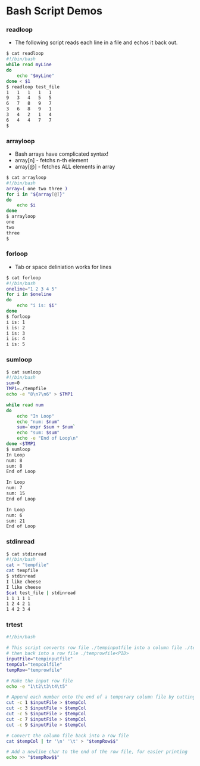 # Bash Script Demos

### readloop 
* The following script reads each line in a file and echos it back out.
``` bash
$ cat readloop
#!/bin/bash
while read myLine
do
	echo "$myLine"
done < $1
$ readloop test_file
1	1	1	1	1
9	3	4	5	5
6	7	8	9	7
3	6	8	9	1
3	4	2	1	4
6	4	4	7	7
$
```

### arrayloop 
* Bash arrays have complicated syntax!
* array[n] - fetchs n-th element
* array[@] - fetches ALL elements in array

``` bash
$ cat arrayloop
#!/bin/bash
array=( one two three )
for i in "${array[@]}"
do
	echo $i
done
$ arrayloop
one 
two 
three
$
```

### forloop
* Tab or space deliniation works for lines
``` bash 
$ cat forloop
#!/bin/bash
oneline="1 2 3 4 5"
for i in $oneline
do
	echo "i is: $i"
done
$ forloop
i is: 1
i is: 2
i is: 3
i is: 4
i is: 5
```

### sumloop

``` bash
$ cat sumloop
#!/bin/bash
sum=0
TMP1=./tempfile
echo -e "8\n7\n6" > $TMP1

while read num
do
	echo "In Loop"
	echo "num: $num"
	sum=`expr $sum + $num`
	echo "sum: $sum"
	echo -e "End of Loop\n"
done <$TMP1
$ sumloop
In Loop
num: 8
sum: 8
End of Loop

In Loop
num: 7
sum: 15
End of Loop

In Loop
num: 6
sum: 21
End of Loop
```

### stdinread
``` bash
$ cat stdinread
#!/bin/bash
cat > "tempfile"
cat tempfile
$ stdinread
I like cheese
I like cheese
$cat test_file | stdinread
1 1 1 1 1
1 2 4 2 1 
1 4 2 3 4
```

### trtest

``` bash
#!/bin/bash

# This script converts row file ./tempinputfile into a column file ./tempcolfile
# then back into a row file ./temprowfile<PID>
inputFile="tempinputfile"
tempCol="tempcolfile"
tempRow="temprowfile"

# Make the input row file
echo -e "1\t2\t3\t4\t5"

# Append each number onto the end of a temporary column file by cutting specific columns
cut -c 1 $inputFile > $tempCol
cut -c 3 $inputFile > $tempCol
cut -c 5 $inputFile > $tempCol
cut -c 7 $inputFile > $tempCol
cut -c 9 $inputFile > $tempCol

# Convert the column file back into a row file
cat $tempCol | tr '\n' '\t' > "$tempRow$$"

# Add a newline char to the end of the row file, for easier printing
echo >> "$tempRow$$"
```
